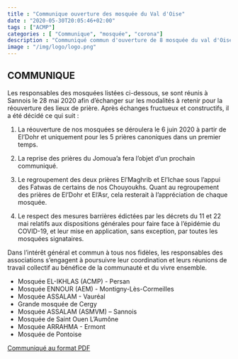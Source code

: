 ```yaml
---
title : "Communique ouverture des mosquée du Val d'Oise"
date : "2020-05-30T20:05:46+02:00"
tags : ["ACMP"]
categories : [ "Communique", "mosquée", "corona"]
description : "Communiqué commun d'ouverture de 8 mosquée du val d'Oise: Persan, Vaureal, Sannois, Ermont, Montigny-lès-Cormeilles, Cergy, Saint-Ouen L'Aumône et Pontoise"
image : "/img/logo/logo.png"
---
```



## COMMUNIQUE

Les responsables des mosquées listées ci-dessous, se sont réunis à Sannois le 28
mai 2020 afin d’échanger sur les modalités à retenir pour la réouverture des
lieux de prière. Après échanges fructueux et constructifs, il a été décidé ce
qui suit :

1. La réouverture de nos mosquées se déroulera le 6 juin 2020 à partir de El’Dohr
et uniquement pour les 5 prières canoniques dans un premier temps.

2. La reprise des prières du Jomoua’a fera l’objet d’un prochain communiqué.

3. Le regroupement des deux prières El’Maghrib et El’Ichae sous l’appui des
Fatwas de certains de nos Chouyoukhs. Quant au regroupement des prières de
El’Dohr et El’Asr, cela resterait à l’appréciation de chaque mosquée.

4. Le respect des mesures barrières édictées par les décrets du 11 et 22 mai
relatifs aux dispositions générales pour faire face à l’épidémie du COVID-19, et
leur mise en application, sans exception, par toutes les mosquées signataires.

Dans l’intérêt général et commun à tous nos fidèles, les responsables des
associations s’engagent à poursuivre leur coordination et leurs réunions de
travail collectif au bénéfice de la communauté et du vivre ensemble.

- Mosquée EL-IKHLAS (ACMP) - Persan
- Mosquée ENNOUR (AEM) - Montigny-Lès-Cormeilles
- Mosquée ASSALAM - Vauréal
- Grande mosquée de Cergy
- Mosquée ASSALAM (ASMVM) – Sannois
- Mosquée de Saint Ouen L’Aumône
- Mosquée ARRAHMA - Ermont
- Mosquée de Pontoise

[Communiqué au format PDF](/pdf/communique-Covid-19-28-05-2020.pdf)
